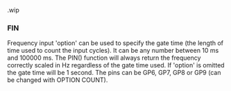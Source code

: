 .wip


### FIN

Frequency input 'option' can be used to specify the gate time (the length of time used to count the input cycles). It can be any number between 10 ms and 100000 ms. The PIN() function will always return the frequency correctly scaled in Hz regardless of the gate time used. If 'option' is omitted the gate time will be 1 second. The pins can be GP6, GP7, GP8 or GP9 (can be changed with OPTION COUNT).